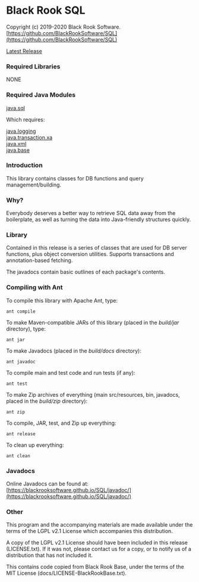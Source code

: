 # Black Rook SQL

Copyright (c) 2019-2020 Black Rook Software.  
[https://github.com/BlackRookSoftware/SQL](https://github.com/BlackRookSoftware/SQL)

[Latest Release](https://github.com/BlackRookSoftware/SQL/releases/latest)

### Required Libraries

NONE

### Required Java Modules

[java.sql](https://docs.oracle.com/en/java/javase/11/docs/api/java.sql/module-summary.html)  

Which requires:

[java.logging](https://docs.oracle.com/en/java/javase/11/docs/api/java.logging/module-summary.html)  
[java.transaction.xa](https://docs.oracle.com/en/java/javase/11/docs/api/java.transaction.xa/module-summary.html)  
[java.xml](https://docs.oracle.com/en/java/javase/11/docs/api/java.xml/module-summary.html)  
[java.base](https://docs.oracle.com/en/java/javase/11/docs/api/java.base/module-summary.html)  

### Introduction

This library contains classes for DB functions and query management/building.

### Why?

Everybody deserves a better way to retrieve SQL data away from the boilerplate, as well as
turning the data into Java-friendly structures quickly.

### Library

Contained in this release is a series of classes that are used for DB server functions, plus
object conversion utilities. Supports transactions and annotation-based fetching.

The javadocs contain basic outlines of each package's contents.

### Compiling with Ant

To compile this library with Apache Ant, type:

	ant compile

To make Maven-compatible JARs of this library (placed in the *build/jar* directory), type:

	ant jar

To make Javadocs (placed in the *build/docs* directory):

	ant javadoc

To compile main and test code and run tests (if any):

	ant test

To make Zip archives of everything (main src/resources, bin, javadocs, placed in the *build/zip* directory):

	ant zip

To compile, JAR, test, and Zip up everything:

	ant release

To clean up everything:

	ant clean
	
### Javadocs

Online Javadocs can be found at: [https://blackrooksoftware.github.io/SQL/javadoc/](https://blackrooksoftware.github.io/SQL/javadoc/)

### Other

This program and the accompanying materials are made available under the 
terms of the LGPL v2.1 License which accompanies this distribution.

A copy of the LGPL v2.1 License should have been included in this release (LICENSE.txt).
If it was not, please contact us for a copy, or to notify us of a distribution
that has not included it. 

This contains code copied from Black Rook Base, under the terms of the MIT License (docs/LICENSE-BlackRookBase.txt).
